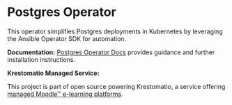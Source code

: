 # Postgres Operator

This operator simplifies Postgres deployments in Kubernetes by leveraging the Ansible Operator SDK for automation.

**Documentation:** [Postgres Operator Docs](https://krestomatio.com/docs/postgres-operator) provides guidance and further installation instructions.

**Krestomatio Managed Service:**

This project is part of open source powering Krestomatio, a service offering [managed Moodle™ e-learning platforms](https://krestomatio.com).
